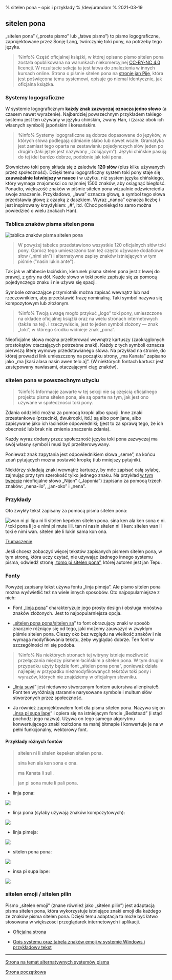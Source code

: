 % sitelen pona – opis i przykłady
% /dev/urandom
% 2021-03-19

## sitelen pona

„sitelen pona” („proste pismo” lub „łatwe pismo”) to pismo logograficzne, zaprojektowane
przez Sonję Lang, twórczynię toki pony, na potrzeby tego języka.

> %info%
> Część oficjalnej książki, w której opisano pismo sitelen pona została opublikowana
> na warunkach niekomercyjnej 
> [CC-BY-NC 4.0](https://creativecommons.org/licenses/by-nc/4.0/) licencji.
> W rezultacie sekcja ta jest łatwa do znalezienia w innych kursach online.
> Strona o piśmie sitelen pona na 
> [stronie jan Pije](http://tokipona.net/tp/janpije/hieroglyphs.php), która jest
> poświęcona temu systemowi, opisuje go niemal identycznie, jak oficjalna książka.
>

### Systemy logograficzne

W systemie logograficznym **każdy znak zazwyczaj oznacza jedno słowo** (a czasem
nawet wyrażenie). Najbardziej powszechnym przykładem takiego systemu jest ten
używany w języku chińskim, zwany Han, i (zaraz obok ich własnych symboli) japońskim
i koreańskim.

> %info%
> Systemy logograficzne są dobrze dopasowane do języków, w których słowa podlegają 
> odmianie słabo lub nawet wcale. Gramatyka jest zamiast tego oparta na zestawianiu 
> pojedynczych słów jeden po drugim (taki język jest nazywany „izolującym”). Języki 
> chińskie pasują do tej idei bardzo dobrze, podobnie jak toki pona.

Słownictwo toki pony składa się z zaledwie **120 słów** (plus kilku używanych przez 
społeczność). Dzięki temu logograficzny system toki pony staje się **zauważalnie** 
**łatwiejszy w nauce** i w użytku, niż system języka chińskiego, który wymaga 
znajomości co najmniej 1500 znaków, aby osiągnąć biegłość. Ponadto, większość znaków 
w piśmie sitelen pona wizualnie odzwierciedla swoje znaczenie. Przykładowo, „lawa”
oznacza głowę, a symbol tego słowa przedstawia głowę z czapką z daszkiem. Wyraz
„nanpa” oznacza liczbę i jest inspirowany krzyżykiem: „#”, itd. (Choć poniekąd to 
samo można powiedzieć o wielu znakach Han).

### Tablica znaków pisma sitelen pona

![tablica znaków pisma sitelen pona](/sitelen_pona.gif)

> W powyżej tabelce przedstawiono wszystkie 120 oficjalnych słów toki pony.
> Oprócz tego umieszczono tam też często używane dodatkowe słow („nimi sin”)
> i alternatywne zapisy znaków istniejących w tym piśmie ("nasin lukin ante").

Tak jak w alfabecie łacińskim, kierunek pisma sitelen pona jest z lewej do prawej,
z góry na dół. Każde słowo w toki ponie zapisuje się za pomocą pojedynczego znaku
i nie używa się spacji.

Symbole oznaczające przymiotnik można zapisać wewnątrz lub nad rzeczownikiem,
aby przedstawić frazę nominalną. Taki symbol nazywa się kompozytowym lub złożonym.

> %info%
> Twoją uwagę mogło przykuć „logo” toki pony, umieszczone na okładce oficjalnej 
> książki oraz na wielu stronach internetowych (także na tej). I rzeczywiście,
> jest to jeden symbol złożony — znak „toki”, w którego środku widnieje znak „pona”.

Nieoficjalne słowa można przeliterować wewnątrz kartuszy (zaokrąglonych prostokątów
otaczających potrzebne znaki). Każdy z tych symboli oznacza pierwszą literę wymowy
przedstawianego słowa. Na przykład na stronie, do której prowadzi link umieszczony
na początku strony, „ma Kanata” zapisano jako „ma [kasi alasa nasin awen telo a]”.
(W niektórych fontach kartusz jest zastępowany nawiasami, otaczającymi ciąg znaków).

### sitelen pona w powszechnym użyciu

> %info%
> Informacje zawarte w tej sekcji nie są częścią oficjalnego projektu pisma sitelen 
> pona, ale są oparte na tym, jak jest ono używane w społeczności toki pony.

Zdania oddzielić można za pomocą kropki albo spacji. Inne znaki przestankowe 
(przecinki, dwukropki, itd.) są albo pomijane, albo zapisywane jako ich łacińskie
odpowiedniki; (jest to za sprawą tego, że ich obecność lub brak nie zmienia znaczenia
zdania).

Każdy wyraz dodany przez społeczność języka toki pona zazwyczaj ma swój własny symbol
i musi być przeliterowywany.

Ponieważ znak zapytania jest odpowiednikiem słowa „seme”, na końcu zdań pytających
można postawić kropkę (lub mniejszy pytajnik).

Niektórzy składają znaki wewnątrz kartuszy, by móc zapisać całą sylabę, zajmując przy
tym szerokość tylko jednego znaku. Na przykład
[w tym tweecie](https://twitter.com/qvarie/status/1291755067851251712) nieoficjalne
słowo „Nijon” („Japonia”) zapisano za pomocą trzech znaków: „nena-ilo”, „jan-oko”
i „nena”.

### Przykłady

Oto zwykły tekst zapisany za pomocą pisma sitelen pona:

![wan ni pi lipu ni li sitelen kepeken sitelen pona. sina ken ala ken sona e ni.
/ toki pona li jo e nimi pi mute lili. tan ni nasin sitelen ni li ken: sitelen
wan li toki e nimi wan. sitelen ale li lukin sama kon
ona.](/sitelen_pona_example.png)

[Tłumaczenie](pl/answers#sp)

Jeśli chcesz zobaczyć więcej tekstów zapisanych pismem sitelen pona, w tym stronę,
która uczy czytać, nie używając żadnego innego systemu pisma, odwiedź stronę
[„tomo pi sitelen pona”](https://davidar.github.io/tp/), której autoren jest jan Tepu.

### Fonty

Powyżej zapisany tekst używa fontu „linja pimeja”. Ale pismo sitelen pona można
wyświetlić też na wiele innych sposobów. Oto najpopularniejsze z nich:


 * Font „[linja pona](https://musilili.net/linja-pona/)” charakteryzuje jego prosty design
   i obsługa mnóstwa znaków złożonych. Jest to najpopularniejsza opcja.

 * „[sitelen pona pona/sitelen sa](https://jackhumbert.github.io/sitelen-sa/)” to font
   obrazujący znaki w sposób znacznie różniący się od tego, jaki możemy zauważyć w 
   zwykłym piśmie sitelen pona. Cieszy oko bez względu na wielkość znaków i nie 
   wymaga modyfikowania tekstu, żeby wyglądać dobrze. Ten font w szczególności mi
   się podoba.
   
> %info%
> Na niektórych stronach tej witryny istnieje możliwość przełączania między pismem
> łacińskim a sitelen pona. W tym drugim przypadku użyty będzie font „sitelen pona
> pona”, ponieważ działa najlepiej w przypadku niezmodyfikowanych tekstów toki pony
> i wyrazów, których nie znajdziemy w oficjalnym słowniku.
>

 * „[linja suwi](https://linjasuwi.ap5.dev/)” jest niedawno stworzonym fontem
   autorstwa alienpirate5. Font ten wyróżniają starannie narysowane symbole
   i multum słów stworzonych przez społeczność.

 * Ja również zaprojektowałem font dla pisma sitelen pona.
   Nazywa się on „[insa pi supa lape](lentan/supalape)” i opiera się na istniejącym
   foncie „Bedstead” (i stąd pochodzi jego nazwa). Używa on tego samego algorytmu
   konwertującego znaki rozłożone na małej bitmapie i konwertuje je na w pełni
   funkcjonalny, wektorowy font.
   
#### Przykłady różnych fontów

>
> sitelen ni li sitelen kepeken sitelen pona.
>
> sina ken ala ken sona e ona.
>
> ma Kanata li suli.
>
> jan pi sona mute li pali pona.
>

* linja pona:

![](/lpona.png)

* linja pona (sylaby używają znaków kompozytowych):

![](/lpona2.png)

* linja pimeja:

![](/lpimeja.png)

* sitelen pona pona:

![](/spp.png)

* insa pi supa lape:

![](/insa.png)

### sitelen emoji / sitelen pilin

Pismo „sitelen emoji” (znane również jako „sitelen pilin”) jest adaptacją pisma 
sitelen pona, która wykorzystuje istniejące znaki emoji dla każdego ze znaków pisma 
sitelen pona. Dzięki temu adaptacja ta może być łatwo stosowana w większości 
przeglądarek internetowych i aplikacji.

* [Oficjalna strona](https://sites.google.com/view/sitelenemoji)

* [Opis systemu oraz tabela znaków emoji w systemie Windows i przykładowy tekst](https://omniglot.com/conscripts/sitelenemoji.htm)

---

[Strona na temat alternatywnych systemów pisma](pl/x2)

[Strona początkowa](pl)
